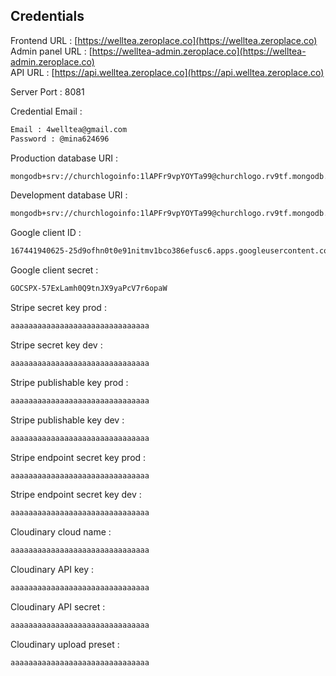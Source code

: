 ## Credentials

Frontend URL : [https://welltea.zeroplace.co](https://welltea.zeroplace.co) <br />
Admin panel URL : [https://welltea-admin.zeroplace.co](https://welltea-admin.zeroplace.co) <br />
API URL : [https://api.welltea.zeroplace.co](https://api.welltea.zeroplace.co)

Server Port : 8081

Credential Email :

```bash
Email : 4welltea@gmail.com
Password : @mina624696
```

Production database URI :

```bash
mongodb+srv://churchlogoinfo:1lAPFr9vpYOYTa99@churchlogo.rv9tf.mongodb.net/welltea?retryWrites=true&w=majority
```

Development database URI :

```bash
mongodb+srv://churchlogoinfo:1lAPFr9vpYOYTa99@churchlogo.rv9tf.mongodb.net/welltea?retryWrites=true&w=majority
```

Google client ID :

```bash
167441940625-25d9ofhn0t0e91nitmv1bco386efusc6.apps.googleusercontent.com
```

Google client secret :

```bash
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
```

Stripe secret key prod :

```bash
aaaaaaaaaaaaaaaaaaaaaaaaaaaaaaa
```

Stripe secret key dev :

```bash
aaaaaaaaaaaaaaaaaaaaaaaaaaaaaaa
```

Stripe publishable key prod :

```bash
aaaaaaaaaaaaaaaaaaaaaaaaaaaaaaa
```

Stripe publishable key dev :

```bash
aaaaaaaaaaaaaaaaaaaaaaaaaaaaaaa
```

Stripe endpoint secret key prod :

```bash
aaaaaaaaaaaaaaaaaaaaaaaaaaaaaaa
```

Stripe endpoint secret key dev :

```bash
aaaaaaaaaaaaaaaaaaaaaaaaaaaaaaa
```

Cloudinary cloud name :

```bash
aaaaaaaaaaaaaaaaaaaaaaaaaaaaaaa
```

Cloudinary API key :

```bash
aaaaaaaaaaaaaaaaaaaaaaaaaaaaaaa
```

Cloudinary API secret :

```bash
aaaaaaaaaaaaaaaaaaaaaaaaaaaaaaa
```

Cloudinary upload preset :

```bash
aaaaaaaaaaaaaaaaaaaaaaaaaaaaaaa
```
